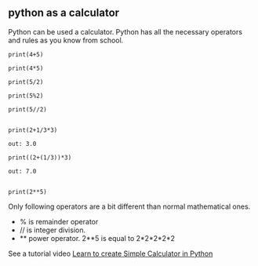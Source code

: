 ## python as a calculator


Python can be used a calculator. 
Python has all the necessary operators and rules as you know from school.


	print(4+5)

	print(4*5)

	print(5/2)

	print(5%2)

	print(5//2)


	print(2+1/3*3)

	out: 3.0

	print((2+(1/3))*3)

	out: 7.0


	print(2**5)

Only following operators are a bit different than normal mathematical ones.
- % is remainder operator 
- // is integer division.
- ** power operator. 2\*\*5 is equal to 2\*2\*2\*2\*2 


See a tutorial video [Learn to create Simple Calculator in Python](https://youtu.be/5m9AR4PBlGE)


